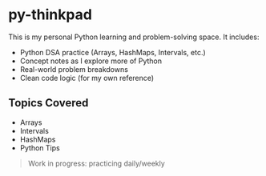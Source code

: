 # py-thinkpad

This is my personal Python learning and problem-solving space. It includes:

- Python DSA practice (Arrays, HashMaps, Intervals, etc.)
- Concept notes as I explore more of Python
- Real-world problem breakdowns
- Clean code logic (for my own reference)

## Topics Covered

- Arrays
- Intervals
- HashMaps
- Python Tips

> Work in progress: practicing daily/weekly
